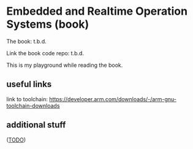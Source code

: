Embedded and Realtime Operation Systems (book)
==============================================

The book: t.b.d.

Link the book code repo: t.b.d.

This is my playground while reading the book.


useful links
------------

link to toolchain: https://developer.arm.com/downloads/-/arm-gnu-toolchain-downloads


additional stuff
----------------

([TODO](TODO.md))
